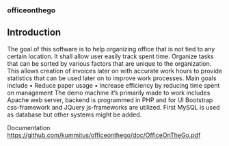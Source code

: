 ### officeonthego

## Introduction

The goal of this software is to help organizing office that is not tied to any certain location. It shall allow user easily track spent time. Organize tasks that can be sorted by various factors that are unique to the organization. This allows creation of invoices later on with accurate work hours to provide statistics that can be used later on to improve work processes.
Main goals include
•	Reduce paper usage
•	Increase efficiency by reducing time spent on management
The demo machine it’s primarily made to work includes Apache web server, backend is programmed in PHP and for UI Bootstrap css-framework and JQuery js-frameworks are utilized. First MySQL is used as database but other systems might be added.

Documentation
https://github.com/kummitus/officeonthego/doc/OfficeOnTheGo.pdf